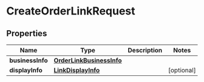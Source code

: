 

# CreateOrderLinkRequest


## Properties

| Name | Type | Description | Notes |
|------------ | ------------- | ------------- | -------------|
|**businessInfo** | [**OrderLinkBusinessInfo**](OrderLinkBusinessInfo.md) |  |  |
|**displayInfo** | [**LinkDisplayInfo**](LinkDisplayInfo.md) |  |  [optional] |



